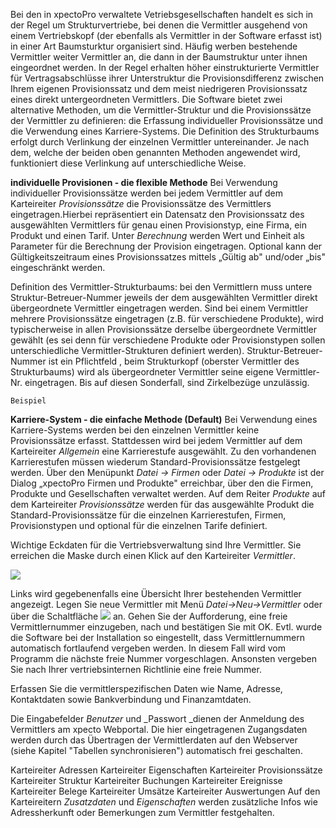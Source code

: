 
Bei den in xpectoPro verwaltete Vetriebsgesellschaften handelt es sich in der Regel um Strukturvertriebe, bei denen die Vermittler ausgehend von einem Vertriebskopf (der ebenfalls als Vermittler in der Software erfasst ist) in einer Art Baumsturktur organisiert sind. Häufig werben bestehende Vermittler weiter Vermittler an, die dann in der Baumstruktur unter ihnen eingeordnet werden. 
In der Regel erhalten höher einstrukturierte Vermittler für Vertragsabschlüsse ihrer Unterstruktur die Provisionsdifferenz zwischen Ihrem eigenen Provisionssatz und dem meist niedrigeren Provisionssatz eines direkt untergeordneten Vermittlers.
Die Software bietet zwei alternative Methoden, um die Vermittler-Struktur und die Provisionssätze der Vermittler zu definieren: die Erfassung individueller Provisionssätze und die Verwendung eines Karriere-Systems. Die Definition des Strukturbaums erfolgt durch Verlinkung der einzelnen Vermittler untereinander. Je nach dem, welche der beiden oben genannten Methoden angewendet wird, funktioniert diese Verlinkung auf unterschiedliche Weise.

**individuelle Provisionen - die flexible Methode**
Bei Verwendung individueller Provisionssätze werden bei jedem Vermittler auf dem Karteireiter *Provisionssätze* die Provisionssätze des Vermittlers eingetragen.Hierbei repräsentiert ein Datensatz den Provisionssatz des ausgewählten Vermittlers für genau einen Provisionstyp, eine Firma, ein Produkt und einen Tarif. Unter *Berechnung* werden Wert und Einheit als Parameter für die Berechnung der Provision eingetragen. Optional kann der Gültigkeitszeitraum eines Provisionssatzes mittels „Gültig ab" und/oder „bis" eingeschränkt werden.

Definition des Vermittler-Strukturbaums: bei den Vermittlern muss untere Struktur-Betreuer-Nummer jeweils der dem ausgewählten Vermittler direkt übergeordnete Vermittler eingetragen werden. Sind bei einem Vermittler mehrere Provisionssätze eingetragen (z.B. für verschiedene Produkte), wird typischerweise in allen Provisionssätze derselbe übergeordnete Vermittler gewählt (es sei denn für verschiedene Produkte  oder Provisionstypen sollen unterschiedliche Vermittler-Strukturen definiert werden). Struktur-Betreuer-Nummer ist ein Pflichtfeld , beim Strukturkopf (oberster Vermittler des Strukturbaums) wird als übergeordneter Vermittler seine eigene Vermittler-Nr. eingetragen. Bis auf diesen Sonderfall, sind Zirkelbezüge unzulässig. 

    Beispiel

**Karriere-System - die einfache Methode (Default)**
Bei Verwendung eines Karriere-Systems werden bei den einzelnen Vermittler keine Provisionssätze erfasst. Stattdessen wird bei jedem Vermittler auf dem Karteireiter *Allgemein* eine Karrierestufe ausgewählt. Zu den vorhandenen Karrierestufen müssen wiederum Standard-Provisionssätze festgelegt werden. Über den Menüpunkt *Datei  → Firmen* oder *Datei → Produkte* ist der Dialog „xpectoPro Firmen und Produkte" erreichbar, über den die Firmen, Produkte und Gesellschaften verwaltet werden.  Auf dem Reiter *Produkte* auf dem Karteireiter *Provisionssätze* werden für das ausgewählte Produkt die Standard-Provisionssätze für die einzelnen Karrierestufen, Firmen, Provisionstypen und optional für die einzelnen Tarife definiert.


Wichtige Eckdaten für die Vertriebsverwaltung sind Ihre Vermittler. Sie erreichen die Maske durch einen Klick auf den Karteireiter _Vermittler_.

![](http://xpecto.github.io/docs/img/img_1426067509382.png)

Links wird gegebenenfalls eine Übersicht Ihrer bestehenden Vermittler angezeigt. Legen Sie neue Vermittler mit Menü	_Datei-&gt;Neu-&gt;Vermittler_ oder über die Schaltfläche ![](http://xpecto.github.io/docs/img/img026.png) an. Gehen Sie der Aufforderung, eine freie Vermittlernummer einzugeben, nach und bestätigen Sie mit OK. Evtl. wurde die Software bei der Installation so eingestellt, dass Vermittlernummern automatisch fortlaufend vergeben werden. In diesem Fall wird vom Programm die nächste freie Nummer vorgeschlagen. Ansonsten vergeben Sie nach Ihrer vertriebsinternen Richtlinie eine freie Nummer.

Erfassen Sie die vermittlerspezifischen Daten wie Name, Adresse, Kontaktdaten sowie Bankverbindung und Finanzamtdaten.

Die Eingabefelder _Benutzer_ und _Passwort _dienen der Anmeldung des Vermittlers am xpecto Webportal. Die hier eingetragenen Zugangsdaten werden durch das Übertragen der Vermittlerdaten auf den Webserver (siehe Kapitel "Tabellen synchronisieren") automatisch frei geschalten.

Karteireiter Adressen
Karteireiter Eigenschaften
Karteireiter Provisionssätze
Karteireiter Struktur
Karteireiter Buchungen
Karteireiter Ereignisse
Karteireiter Belege
Karteireiter Umsätze 
Karteireiter Auswertungen
Auf den Karteireitern _Zusatzdaten_ und _Eigenschaften_ werden zusätzliche Infos wie Adressherkunft oder Bemerkungen zum Vermittler festgehalten.

